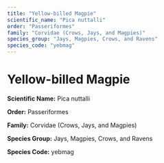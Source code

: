 ```yaml
---
title: "Yellow-billed Magpie"
scientific_name: "Pica nuttalli"
order: "Passeriformes"
family: "Corvidae (Crows, Jays, and Magpies)"
species_group: "Jays, Magpies, Crows, and Ravens"
species_code: "yebmag"
---
```


# Yellow-billed Magpie

**Scientific Name:** Pica nuttalli

**Order:** Passeriformes

**Family:** Corvidae (Crows, Jays, and Magpies)

**Species Group:** Jays, Magpies, Crows, and Ravens

**Species Code:** yebmag
